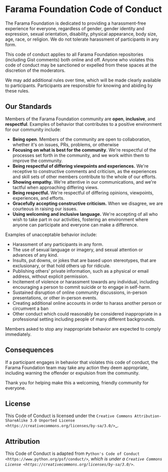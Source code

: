 # Farama Foundation Code of Conduct

The Farama Foundation is dedicated to providing a harassment-free experience for
everyone, regardless of gender, gender identity and expression, sexual
orientation, disability, physical appearance, body size, age, race, or
religion. We do not tolerate harassment of participants in any form.

This code of conduct applies to all Farama Foundation repositories (including Gist
comments) both online and off. Anyone who violates this code of
conduct may be sanctioned or expelled from these spaces at the
discretion of the moderators.

We may add additional rules over time, which will be made clearly
available to participants. Participants are responsible for knowing
and abiding by these rules.

## Our Standards

Members of the Farama Foundation community are **open**, **inclusive**, and **respectful**.
Examples of behavior that contributes to a positive environment for our community include:

* **Being open**. Members of the community are open to collaboration, whether it's on issues, PRs, problems, or otherwise
* **Focusing on what is best for the community**. We're respectful of the processes set forth in the community, and we work within them to
  improve the community.
* **Being respectful of differing viewpoints and experiences.**  We're receptive to constructive comments and criticism,
  as the experiences and skill sets of other members contribute to the whole of our efforts.
* **Showing empathy.** We're attentive in our communications, and we're tactful when approaching differing views.
* **Being respectful.** We're respectful of differing opinions, viewpoints, experiences, and efforts.
* **Gracefully accepting constructive criticism.** When we disagree, we are courteous in raising our issues.
* **Using welcoming and inclusive language.** We're accepting of all who wish to take part in our activities, fostering
  an environment where anyone can participate and everyone can make a difference.

Examples of unacceptable behavior include:

* Harassment of any participants in any form.
* The use of sexual language or imagery, and sexual attention or advances of any kind.
* Insults, put downs, or jokes that are based upon stereotypes, that are exclusionary, or that hold others up for ridicule.
* Publishing others' private information, such as a physical or email address, without explicit permission.
* Incitement of violence or harassment towards any individual, including encouraging a person to commit suicide or to engage in self-harm.
* Sustained disruption of online community discussions, in-person presentations, or other in-person events.
* Creating additional online accounts in order to harass another person or circumvent a ban
* Other conduct which could reasonably be considered inappropriate in a professional setting including people of many different backgrounds.

Members asked to stop any inappropriate behavior are expected to comply immediately.

## Consequences

If a participant engages in behavior that violates this code of conduct, the Farama Foundation team may take any action they deem
appropriate, including warning the offender or expulsion from the community.

Thank you for helping make this a welcoming, friendly community for everyone.

## License

This Code of Conduct is licensed under the `Creative Commons Attribution-ShareAlike 3.0 Unported License
<https://creativecommons.org/licenses/by-sa/3.0/>`_.

## Attribution

This Code of Conduct is adapted from `Python's Code of Conduct <https://www.python.org/psf/conduct/>`_, which is under a `Creative Commons License
<https://creativecommons.org/licenses/by-sa/3.0/>`_.